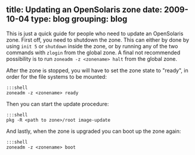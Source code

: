 title: Updating an OpenSolaris zone
date: 2009-10-04
type: blog
grouping: blog
---
This is just a quick guide for people who need to update an OpenSolaris zone. First off, you need to shutdown the zone. This can either by done by using `init 5` or `shutdown` inside the zone, or by running any of the two commands with `zlogin` from the global zone. A final not recommended possibility is to run `zoneadm -z <zonename> halt` from the global zone.

After the zone is stopped, you will have to set the zone state to "ready", in order for the file systems to be mounted:

    :::shell
    zoneadm -z <zonename> ready

Then you can start the update procedure:

    :::shell
    pkg -R <path to zone>/root image-update

And lastly, when the zone is upgraded you can boot up the zone again:

    :::shell
    zoneadm -z <zonename> boot
